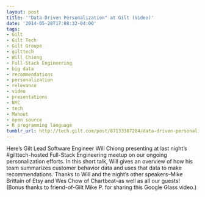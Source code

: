 ```yaml
---
layout: post
title: '"Data-Driven Personalization" at Gilt (Video)'
date: '2014-05-28T17:08:32-04:00'
tags:
- Gilt
- Gilt Tech
- Gilt Groupe
- gilttech
- Will Chiong
- Full-Stack Engineering
- big data
- recommendations
- personalization
- relevance
- video
- presentations
- NYC
- tech
- Mahout
- open source
- R programming language
tumblr_url: http://tech.gilt.com/post/87133387284/data-driven-personalization-at-gilt-video
---
```


Here’s Gilt Lead Software Engineer Will Chiong presenting at last night’s #gilttech-hosted Full-Stack Engineering meetup on our ongoing personalization efforts. In this short talk, Will gives an overview of how his team summarizes customer behavior data and uses that data to make recommendations. Thanks to Will and the night’s other speakers–Mike Brittain of Etsy and Wes Chow of Chartbeat–as well as all our guests! (Bonus thanks to friend-of-Gilt Mike P. for sharing this Google Glass video.)
